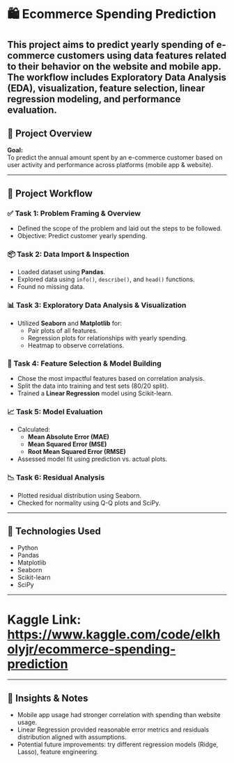 
# 🛍️ Ecommerce Spending Prediction

This project aims to predict yearly spending of e-commerce customers using data features related to their behavior on the website and mobile app. The workflow includes Exploratory Data Analysis (EDA), visualization, feature selection, linear regression modeling, and performance evaluation.
---
## 📌 Project Overview

**Goal:**  
To predict the annual amount spent by an e-commerce customer based on user activity and performance across platforms (mobile app & website).

---

## 🧪 Project Workflow

### ✅ Task 1: Problem Framing & Overview
- Defined the scope of the problem and laid out the steps to be followed.
- Objective: Predict customer yearly spending.

### 📦 Task 2: Data Import & Inspection
- Loaded dataset using **Pandas**.
- Explored data using `info()`, `describe()`, and `head()` functions.
- Found no missing data.

### 📊 Task 3: Exploratory Data Analysis & Visualization
- Utilized **Seaborn** and **Matplotlib** for:
  - Pair plots of all features.
  - Regression plots for relationships with yearly spending.
  - Heatmap to observe correlations.

### 🧠 Task 4: Feature Selection & Model Building
- Chose the most impactful features based on correlation analysis.
- Split the data into training and test sets (80/20 split).
- Trained a **Linear Regression** model using Scikit-learn.

### 📈 Task 5: Model Evaluation
- Calculated:
  - **Mean Absolute Error (MAE)**
  - **Mean Squared Error (MSE)**
  - **Root Mean Squared Error (RMSE)**
- Assessed model fit using prediction vs. actual plots.

### 📉 Task 6: Residual Analysis
- Plotted residual distribution using Seaborn.
- Checked for normality using Q-Q plots and SciPy.

---

## 📁 Technologies Used
- Python
- Pandas
- Matplotlib
- Seaborn
- Scikit-learn
- SciPy

---
# Kaggle Link: https://www.kaggle.com/code/elkholyjr/ecommerce-spending-prediction
---
## 📌 Insights & Notes
- Mobile app usage had stronger correlation with spending than website usage.
- Linear Regression provided reasonable error metrics and residuals distribution aligned with assumptions.
- Potential future improvements: try different regression models (Ridge, Lasso), feature engineering.
